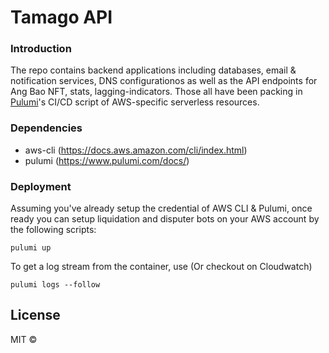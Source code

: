 # Tamago API

### Introduction

The repo contains backend applications including databases, email & notification services, DNS configurationos as well as the API endpoints for Ang Bao NFT, stats, lagging-indicators. Those all have been packing in [Pulumi](https://www.pulumi.com/)'s CI/CD script of AWS-specific serverless resources.  

### Dependencies

- aws-cli (https://docs.aws.amazon.com/cli/index.html)
- pulumi (https://www.pulumi.com/docs/)

### Deployment

Assuming you've already setup the credential of AWS CLI & Pulumi, once ready you can setup liquidation and disputer bots on your AWS account by the following scripts:

```
pulumi up
```

To get a log stream from the container, use (Or checkout on Cloudwatch)

```
pulumi logs --follow
```

## License

MIT ©
